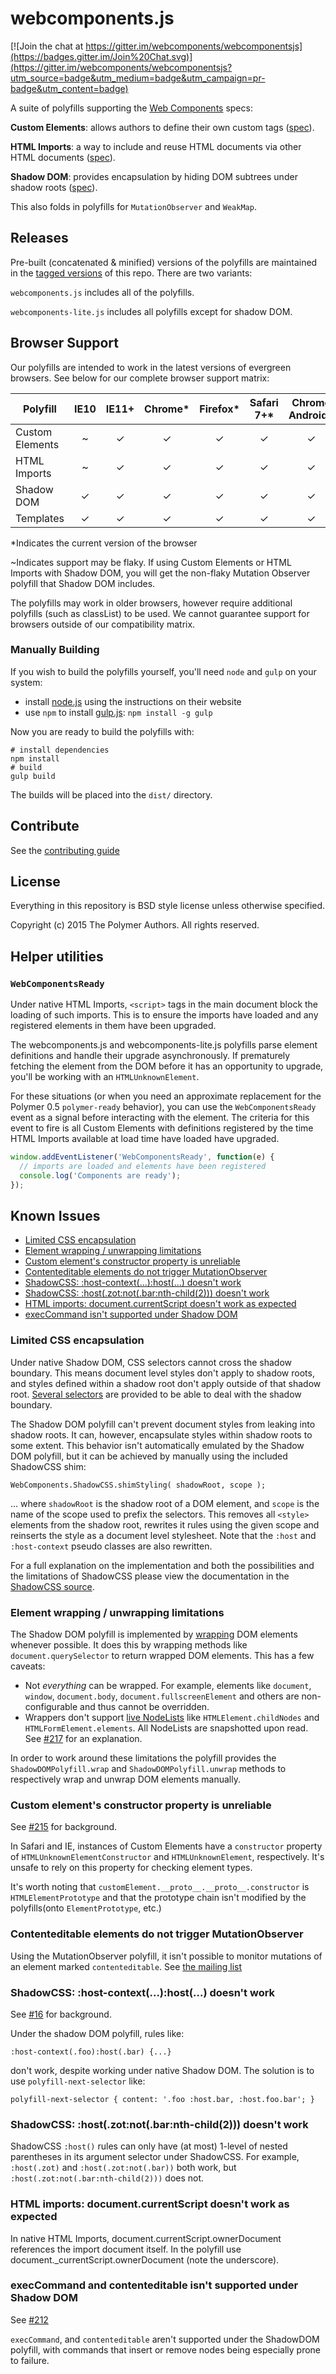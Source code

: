 webcomponents.js
================

[![Join the chat at https://gitter.im/webcomponents/webcomponentsjs](https://badges.gitter.im/Join%20Chat.svg)](https://gitter.im/webcomponents/webcomponentsjs?utm_source=badge&utm_medium=badge&utm_campaign=pr-badge&utm_content=badge)

A suite of polyfills supporting the [Web Components](http://webcomponents.org) specs:

**Custom Elements**: allows authors to define their own custom tags ([spec](https://w3c.github.io/webcomponents/spec/custom/)).

**HTML Imports**: a way to include and reuse HTML documents via other HTML documents ([spec](https://w3c.github.io/webcomponents/spec/imports/)).

**Shadow DOM**: provides encapsulation by hiding DOM subtrees under shadow roots ([spec](https://w3c.github.io/webcomponents/spec/shadow/)).

This also folds in polyfills for `MutationObserver` and `WeakMap`.


## Releases

Pre-built (concatenated & minified) versions of the polyfills are maintained in the [tagged versions](https://github.com/webcomponents/webcomponentsjs/releases) of this repo. There are two variants:

`webcomponents.js` includes all of the polyfills.

`webcomponents-lite.js` includes all polyfills except for shadow DOM.


## Browser Support

Our polyfills are intended to work in the latest versions of evergreen browsers. See below
for our complete browser support matrix:

| Polyfill   | IE10 | IE11+ | Chrome* | Firefox* | Safari 7+* | Chrome Android* | Mobile Safari* |
| ---------- |:----:|:-----:|:-------:|:--------:|:----------:|:---------------:|:--------------:|
| Custom Elements | ~ | ✓ | ✓ | ✓ | ✓ | ✓| ✓ |
| HTML Imports | ~ | ✓ | ✓ | ✓ | ✓| ✓| ✓ |
| Shadow DOM | ✓ | ✓ | ✓ | ✓ | ✓ | ✓ | ✓ |
| Templates | ✓ | ✓ | ✓ | ✓| ✓ | ✓ | ✓ |


*Indicates the current version of the browser

~Indicates support may be flaky. If using Custom Elements or HTML Imports with Shadow DOM,
you will get the non-flaky Mutation Observer polyfill that Shadow DOM includes.

The polyfills may work in older browsers, however require additional polyfills (such as classList)
to be used. We cannot guarantee support for browsers outside of our compatibility matrix.


### Manually Building

If you wish to build the polyfills yourself, you'll need `node` and `gulp` on your system:

 * install [node.js](http://nodejs.org/) using the instructions on their website
 * use `npm` to install [gulp.js](http://gulpjs.com/): `npm install -g gulp`

Now you are ready to build the polyfills with:

    # install dependencies
    npm install
    # build
    gulp build

The builds will be placed into the `dist/` directory.

## Contribute

See the [contributing guide](CONTRIBUTING.md)

## License

Everything in this repository is BSD style license unless otherwise specified.

Copyright (c) 2015 The Polymer Authors. All rights reserved.

## Helper utilities

### `WebComponentsReady`

Under native HTML Imports, `<script>` tags in the main document block the loading of such imports. This is to ensure the imports have loaded and any registered elements in them have been upgraded. 

The webcomponents.js and webcomponents-lite.js polyfills parse element definitions and handle their upgrade asynchronously. If prematurely fetching the element from the DOM before it has an opportunity to upgrade, you'll be working with an `HTMLUnknownElement`. 

For these situations (or when you need an approximate replacement for the Polymer 0.5 `polymer-ready` behavior), you can use the `WebComponentsReady` event as a signal before interacting with the element. The criteria for this event to fire is all Custom Elements with definitions registered by the time HTML Imports available at load time have loaded have upgraded.

```js
window.addEventListener('WebComponentsReady', function(e) {
  // imports are loaded and elements have been registered
  console.log('Components are ready');
});
```

## Known Issues

  * [Limited CSS encapsulation](#encapsulation)
  * [Element wrapping / unwrapping limitations](#wrapping)
  * [Custom element's constructor property is unreliable](#constructor)
  * [Contenteditable elements do not trigger MutationObserver](#contentedit)
  * [ShadowCSS: :host-context(...):host(...) doesn't work](#hostcontext)
  * [ShadowCSS: :host(.zot:not(.bar:nth-child(2))) doesn't work](#nestedparens)
  * [HTML imports: document.currentScript doesn't work as expected](#currentscript)
  * [execCommand isn't supported under Shadow DOM](#execcommand)

### Limited CSS encapsulation <a id="encapsulation"></a>
Under native Shadow DOM, CSS selectors cannot cross the shadow boundary. This means document level styles don't apply to shadow roots, and styles defined within a shadow root don't apply outside of that shadow root. [Several selectors](http://www.html5rocks.com/en/tutorials/webcomponents/shadowdom-201/) are provided to be able to deal with the shadow boundary.

The Shadow DOM polyfill can't prevent document styles from leaking into shadow roots. It can, however, encapsulate styles within shadow roots to some extent. This behavior isn't automatically emulated by the Shadow DOM polyfill, but it can be achieved by manually using the included ShadowCSS shim:

```
WebComponents.ShadowCSS.shimStyling( shadowRoot, scope );
```

... where `shadowRoot` is the shadow root of a DOM element, and `scope` is the name of the scope used to prefix the selectors. This removes all `<style>` elements from the shadow root, rewrites it rules using the given scope and reinserts the style as a document level stylesheet. Note that the `:host` and `:host-context` pseudo classes are also rewritten.

For a full explanation on the implementation and both the possibilities and the limitations of ShadowCSS please view the documentation in the [ShadowCSS source](src/ShadowCSS/ShadowCSS.js).

### Element wrapping / unwrapping limitations <a id="wrapping"></a>
The Shadow DOM polyfill is implemented by [wrapping](http://webcomponents.org/polyfills/shadow-dom/#wrappers) DOM elements whenever possible. It does this by wrapping methods like `document.querySelector` to return wrapped DOM elements. This has a few caveats:
   * Not _everything_ can be wrapped. For example, elements like `document`, `window`, `document.body`, `document.fullscreenElement` and others are non-configurable and thus cannot be overridden.
   * Wrappers don't support [live NodeLists](https://developer.mozilla.org/en-US/docs/Web/API/NodeList#A_sometimes-live_collection) like `HTMLElement.childNodes` and `HTMLFormElement.elements`. All NodeLists are snapshotted upon read. See [#217](https://github.com/webcomponents/webcomponentsjs/issues/217) for an explanation.

In order to work around these limitations the polyfill provides the `ShadowDOMPolyfill.wrap` and `ShadowDOMPolyfill.unwrap` methods to respectively wrap and unwrap DOM elements manually.

### Custom element's constructor property is unreliable <a id="constructor"></a>
See [#215](https://github.com/webcomponents/webcomponentsjs/issues/215) for background.

In Safari and IE, instances of Custom Elements have a `constructor` property of `HTMLUnknownElementConstructor` and `HTMLUnknownElement`, respectively. It's unsafe to rely on this property for checking element types.

It's worth noting that `customElement.__proto__.__proto__.constructor` is `HTMLElementPrototype` and that the prototype chain isn't modified by the polyfills(onto `ElementPrototype`, etc.)

### Contenteditable elements do not trigger MutationObserver <a id="contentedit"></a>
Using the MutationObserver polyfill, it isn't possible to monitor mutations of an element marked `contenteditable`.
See [the mailing list](https://groups.google.com/forum/#!msg/polymer-dev/LHdtRVXXVsA/v1sGoiTYWUkJ)

### ShadowCSS: :host-context(...):host(...) doesn't work <a id="hostcontext"></a>
See [#16](https://github.com/webcomponents/webcomponentsjs/issues/16) for background.

Under the shadow DOM polyfill, rules like:
```
:host-context(.foo):host(.bar) {...}
```
don't work, despite working under native Shadow DOM. The solution is to use `polyfill-next-selector` like:

```
polyfill-next-selector { content: '.foo :host.bar, :host.foo.bar'; }
```

### ShadowCSS: :host(.zot:not(.bar:nth-child(2))) doesn't work <a id="nestedparens"></a>
ShadowCSS `:host()` rules can only have (at most) 1-level of nested parentheses in its argument selector under ShadowCSS. For example, `:host(.zot)` and `:host(.zot:not(.bar))` both work, but `:host(.zot:not(.bar:nth-child(2)))` does not. 

### HTML imports: document.currentScript doesn't work as expected <a id="currentscript"></a>
In native HTML Imports, document.currentScript.ownerDocument references the import document itself. In the polyfill use document._currentScript.ownerDocument (note the underscore).

### execCommand and contenteditable isn't supported under Shadow DOM <a id="execcommand"></a>
See [#212](https://github.com/webcomponents/webcomponentsjs/issues/212)

`execCommand`, and `contenteditable` aren't supported under the ShadowDOM polyfill, with commands that insert or remove nodes being especially prone to failure.
